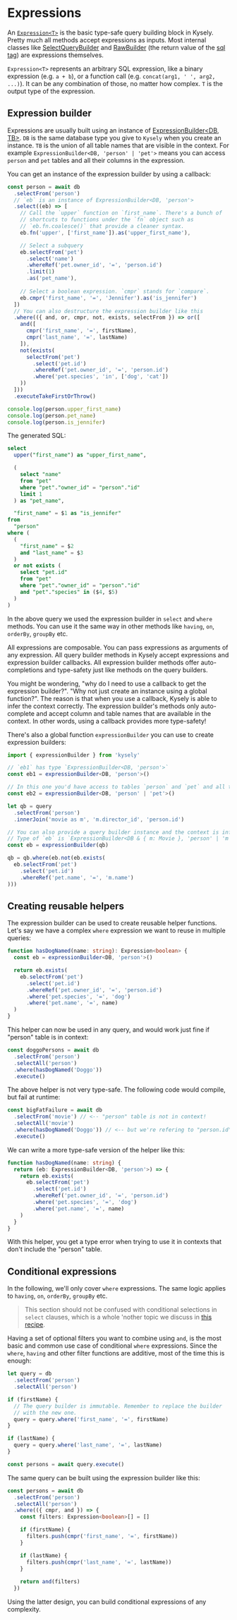 # Expressions

An [`Expression<T>`](https://kysely-org.github.io/kysely/interfaces/Expression.html) is the basic type-safe query building block in Kysely. Pretty much all methods accept expressions as inputs. Most internal classes like [SelectQueryBuilder](https://kysely-org.github.io/kysely/classes/SelectQueryBuilder.html) and [RawBuilder](https://kysely-org.github.io/kysely/classes/RawBuilder.html) (the return value of the [sql tag](https://kysely-org.github.io/kysely/functions/sql-1.html)) are expressions themselves.

`Expression<T>` represents an arbitrary SQL expression, like a binary expression (e.g. `a + b`), or a function call (e.g. `concat(arg1, ' ', arg2, ...)`). It can be any combination of those, no matter how complex. `T` is the output type of the expression.

## Expression builder

Expressions are usually built using an instance of [ExpressionBuilder<DB, TB>](https://kysely-org.github.io/kysely/classes/ExpressionBuilder.html). `DB` is the same database type you give to `Kysely` when you create an instance. `TB` is the union of all table names that are visible in the context. For example `ExpressionBuilder<DB, 'person' | 'pet'>` means you can access `person` and `pet` tables and all their columns in the expression.

You can get an instance of the expression builder by using a callback:

```ts
const person = await db
  .selectFrom('person')
  // `eb` is an instance of ExpressionBuilder<DB, 'person'>
  .select((eb) => [
    // Call the `upper` function on `first_name`. There's a bunch of
    // shortcuts to functions under the `fn` object such as
    // `eb.fn.coalesce()` that provide a cleaner syntax.
    eb.fn('upper', ['first_name']).as('upper_first_name'),

    // Select a subquery
    eb.selectFrom('pet')
      .select('name')
      .whereRef('pet.owner_id', '=', 'person.id')
      .limit(1)
      .as('pet_name'),
      
    // Select a boolean expression. `cmpr` stands for `compare`.
    eb.cmpr('first_name', '=', 'Jennifer').as('is_jennifer')
  ])
  // You can also destructure the expression builder like this
  .where(({ and, or, cmpr, not, exists, selectFrom }) => or([
    and([
      cmpr('first_name', '=', firstName),
      cmpr('last_name', '=', lastName)
    ]),
    not(exists(
      selectFrom('pet')
        .select('pet.id')
        .whereRef('pet.owner_id', '=', 'person.id')
        .where('pet.species', 'in', ['dog', 'cat'])
    ))
  ]))
  .executeTakeFirstOrThrow()

console.log(person.upper_first_name)
console.log(person.pet_name)
console.log(person.is_jennifer)
```

The generated SQL:

```sql
select
  upper("first_name") as "upper_first_name",

  (
    select "name"
    from "pet"
    where "pet"."owner_id" = "person"."id"
    limit 1
  ) as "pet_name",

  "first_name" = $1 as "is_jennifer"
from 
  "person"
where (
  (
    "first_name" = $2
    and "last_name" = $3
  )
  or not exists (
    select "pet.id"
    from "pet"
    where "pet"."owner_id" = "person"."id"
    and "pet"."species" in ($4, $5)
  )
)
```

In the above query we used the expression builder in `select` and `where` methods. You can use it the same way in other methods like `having`, `on`, `orderBy`, `groupBy` etc.

All expressions are composable. You can pass expressions as arguments of any expression. All query builder methods in Kysely accept expressions and expression builder callbacks. All expression builder methods offer auto-completions and type-safety just like methods on the query builders.

You might be wondering, "why do I need to use a callback to get the expression builder?". "Why not just create an instance using a global function?". The reason is that when you use a callback, Kysely is able to infer the context correctly. The expression builder's methods only auto-complete and accept column and table names that are available in the context. In other words, using a callback provides more type-safety!

There's also a global function `expressionBuilder` you can use to create expression builders:

```ts
import { expressionBuilder } from 'kysely'

// `eb1` has type `ExpressionBuilder<DB, 'person'>`
const eb1 = expressionBuilder<DB, 'person'>()

// In this one you'd have access to tables `person` and `pet` and all their columns.
const eb2 = expressionBuilder<DB, 'person' | 'pet'>()

let qb = query
  .selectFrom('person')
  .innerJoin('movie as m', 'm.director_id', 'person.id')

// You can also provide a query builder instance and the context is inferred automatically.
// Type of `eb` is `ExpressionBuilder<DB & { m: Movie }, 'person' | 'm'>`
const eb = expressionBuilder(qb)

qb = qb.where(eb.not(eb.exists(
  eb.selectFrom('pet')
    .select('pet.id')
    .whereRef('pet.name', '=', 'm.name')
)))
```

## Creating reusable helpers

The expression builder can be used to create reusable helper functions. Let's say we have a complex `where` expression we want to reuse in multiple queries:

```ts
function hasDogNamed(name: string): Expression<boolean> {
  const eb = expressionBuilder<DB, 'person'>()

  return eb.exists(
    eb.selectFrom('pet')
      .select('pet.id')
      .whereRef('pet.owner_id', '=', 'person.id')
      .where('pet.species', '=', 'dog')
      .where('pet.name', '=', name)
  )
}
```

This helper can now be used in any query, and would work just fine if "person" table is in context:

```ts
const doggoPersons = await db
  .selectFrom('person')
  .selectAll('person')
  .where(hasDogNamed('Doggo'))
  .execute()
```

The above helper is not very type-safe. The following code would compile, but fail at runtime:

```ts
const bigFatFailure = await db
  .selectFrom('movie') // <-- "person" table is not in context!
  .selectAll('movie')
  .where(hasDogNamed('Doggo')) // <-- but we're refering to "person.id" in our helper..
  .execute()
```

We can write a more type-safe version of the helper like this:

```ts
function hasDogNamed(name: string) {
  return (eb: ExpressionBuilder<DB, 'person'>) => {
    return eb.exists(
      eb.selectFrom('pet')
        .select('pet.id')
        .whereRef('pet.owner_id', '=', 'person.id')
        .where('pet.species', '=', 'dog')
        .where('pet.name', '=', name)
    )
  }
}
```

With this helper, you get a type error when trying to use it in contexts that don't include the "person" table.

## Conditional expressions

In the following, we'll only cover `where` expressions. The same logic applies to `having`, `on`, `orderBy`, `groupBy` etc. 

> This section should not be confused with conditional selections in `select` clauses, which is a whole 'nother topic we discuss in [this recipe](https://www.kysely.dev/docs/recipes/conditional-selects).

Having a set of optional filters you want to combine using `and`, is the most basic and common use case of conditional `where` expressions.
Since the `where`, `having` and other filter functions are additive, most of the time this is enough:

```ts
let query = db
  .selectFrom('person')
  .selectAll('person')

if (firstName) {
  // The query builder is immutable. Remember to replace the builder
  // with the new one.
  query = query.where('first_name', '=', firstName)
}

if (lastName) {
  query = query.where('last_name', '=', lastName)
}

const persons = await query.execute()
```

The same query can be built using the expression builder like this:

```ts
const persons = await db
  .selectFrom('person')
  .selectAll('person')
  .where(({ cmpr, and }) => {
    const filters: Expression<boolean>[] = []

    if (firstName) {
      filters.push(cmpr('first_name', '=', firstName))
    }

    if (lastName) {
      filters.push(cmpr('last_name', '=', lastName))
    }
    
    return and(filters)
  })
```

Using the latter design, you can build conditional expressions of any complexity.
